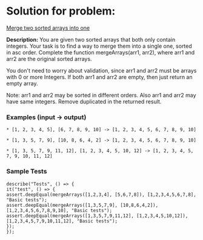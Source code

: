 # Solution for problem:

[Merge two sorted arrays into one](https://www.codewars.com/kata/5899642f6e1b25935d000161)

**Description:**
You are given two sorted arrays that both only contain integers. Your task is to find a way to merge them into a single one, sorted in asc order. Complete the function mergeArrays(arr1, arr2), where arr1 and arr2 are the original sorted arrays.

You don't need to worry about validation, since arr1 and arr2 must be arrays with 0 or more Integers. If both arr1 and arr2 are empty, then just return an empty array.

Note: arr1 and arr2 may be sorted in different orders. Also arr1 and arr2 may have same integers. Remove duplicated in the returned result.

### Examples (input -> output)

```plaintext
* [1, 2, 3, 4, 5], [6, 7, 8, 9, 10] -> [1, 2, 3, 4, 5, 6, 7, 8, 9, 10]

* [1, 3, 5, 7, 9], [10, 8, 6, 4, 2] -> [1, 2, 3, 4, 5, 6, 7, 8, 9, 10]

* [1, 3, 5, 7, 9, 11, 12], [1, 2, 3, 4, 5, 10, 12] -> [1, 2, 3, 4, 5, 7, 9, 10, 11, 12]
```

### Sample Tests

```plaintext
describe("Tests", () => {
it("test", () => {
assert.deepEqual(mergeArrays([1,2,3,4], [5,6,7,8]), [1,2,3,4,5,6,7,8], "Basic tests");
assert.deepEqual(mergeArrays([1,3,5,7,9], [10,8,6,4,2]), [1,2,3,4,5,6,7,8,9,10], "Basic tests");
assert.deepEqual(mergeArrays([1,3,5,7,9,11,12], [1,2,3,4,5,10,12]), [1,2,3,4,5,7,9,10,11,12], "Basic tests");
});
});
```
